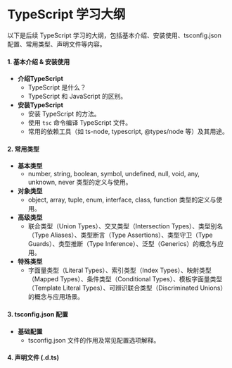 # TypeScript 学习大纲
以下是后续 TypeScript 学习的大纲，包括基本介绍、安装使用、tsconfig.json 配置、常用类型、声明文件等内容。

#### 1. 基本介绍 & 安装使用
- **介绍TypeScript**
  - TypeScript 是什么？
  - TypeScript 和 JavaScript 的区别。
- **安装TypeScript**
  - 安装 TypeScript 的方法。
  - 使用 `tsc` 命令编译 TypeScript 文件。
  - 常用的依赖工具（如 ts-node, typescript, @types/node 等）及其用途。

#### 2. 常用类型
- **基本类型**
  - number, string, boolean, symbol, undefined, null, void, any, unknown, never 类型的定义与使用。
- **对象类型**
  - object, array, tuple, enum, interface, class, function 类型的定义与使用。
- **高级类型**
  - 联合类型（Union Types）、交叉类型（Intersection Types）、类型别名（Type Aliases）、类型断言（Type Assertions）、类型守卫（Type Guards）、类型推断（Type Inference）、泛型（Generics）的概念与应用。
- **特殊类型**
  - 字面量类型（Literal Types）、索引类型（Index Types）、映射类型（Mapped Types）、条件类型（Conditional Types）、模板字面量类型（Template Literal Types）、可辨识联合类型（Discriminated Unions）的概念与应用场景。

#### 3. tsconfig.json 配置
- **基础配置**
  - tsconfig.json 文件的作用及常见配置选项解释。

#### 4. 声明文件 (.d.ts)